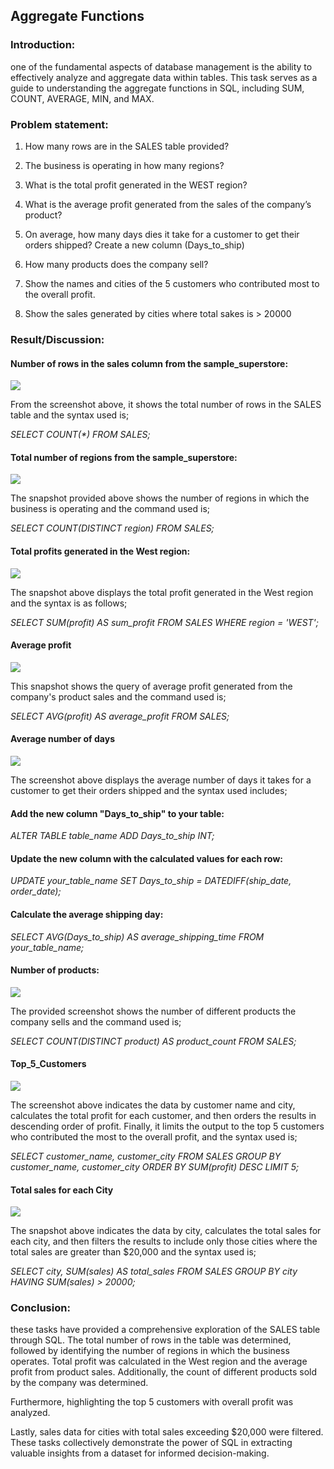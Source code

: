 ## Aggregate Functions

### Introduction:
one of the fundamental aspects of database management is the ability to effectively analyze and aggregate data within tables. This task serves as a guide to understanding the aggregate functions in SQL, including SUM, COUNT, AVERAGE, MIN, and MAX.

### Problem statement:

1. How many rows are in the SALES table provided? 

2. The business is operating in how many regions?

3. What is the total profit generated in the WEST region?

4. What is the average profit generated from the sales of the company’s product?

5. On average, how many days dies it take for a customer to get their orders shipped? Create a new column (Days_to_ship)

6. How many products does the company sell?

7. Show the names and cities of the 5 customers who contributed most to the overall profit. 

8. Show the sales generated by cities where total sakes is > 20000

### Result/Discussion:

#### Number of rows in the sales column from the sample_superstore:
![](sales_count.png)

From the screenshot above, it shows the total number of rows in the SALES table and the syntax used is;

_SELECT COUNT(*) FROM SALES;_

#### Total number of regions from the sample_superstore:

![](Region_count.png)

The snapshot provided above shows the number of regions in which the business is operating and the command used is;

_SELECT COUNT(DISTINCT region) FROM SALES;_

#### Total profits generated in the West region:

![](sum_profit.png)

The snapshot above displays the total profit generated in the West region and the syntax is as follows; 

_SELECT SUM(profit) AS sum_profit
FROM SALES
WHERE region = 'WEST';_

#### Average profit 

![](Average_Profit.png)

This snapshot shows the query of average profit generated from the company's product sales and the command used is; 

_SELECT AVG(profit) AS average_profit
FROM SALES;_

#### Average number of days

![](Days_to_ship.png)

The screenshot above displays the average number of days it takes for a customer to get their orders shipped and the syntax used includes;

#### Add the new column "Days_to_ship" to your table:

_ALTER TABLE table_name
ADD Days_to_ship INT;_

#### Update the new column with the calculated values for each row:

_UPDATE your_table_name
SET Days_to_ship = DATEDIFF(ship_date, order_date);_

#### Calculate the average shipping day:

_SELECT AVG(Days_to_ship) AS average_shipping_time
FROM your_table_name;_

#### Number of products:

![](Total_Product.png)

The provided screenshot shows the number of different products the company sells and the command used is;

_SELECT COUNT(DISTINCT product) AS product_count
FROM SALES;_

#### Top_5_Customers

![](Top5_customers.png)

The screenshot above indicates the data by customer name and city, calculates the total profit for each customer, and then orders the results in descending order of profit. Finally, it limits the output to the top 5 customers who contributed the most to the overall profit, and the syntax used is;

_SELECT customer_name, customer_city
FROM SALES
GROUP BY customer_name, customer_city
ORDER BY SUM(profit) DESC
LIMIT 5;_

#### Total sales for each City

![](Total_sales.png)

The snapshot above indicates the data by city, calculates the total sales for each city, and then filters the results to include only those cities where the total sales are greater than $20,000 and the syntax used is;

_SELECT city, SUM(sales) AS total_sales
FROM SALES
GROUP BY city
HAVING SUM(sales) > 20000;_

### Conclusion:

these tasks have provided a comprehensive exploration of the SALES table through SQL. 
The total number of rows in the table was determined, followed by identifying the number of regions in which the business operates. 
Total profit was calculated in the West region and the average profit from product sales. Additionally, the count of different products sold by the company was determined.

Furthermore, highlighting the top 5 customers with overall profit was analyzed. 

Lastly, sales data for cities with total sales exceeding $20,000 were filtered. These tasks collectively demonstrate the power of SQL in extracting valuable insights from a dataset for informed decision-making.
